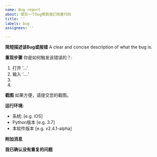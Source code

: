 ```yaml
---
name: Bug report
about: 提交一个bug帮助我们改善代码
title: ''
labels: bug
assignees: ''

---
```


**简短描述该Bug或报错**
A clear and concise description of what the bug is.

**重现步骤**
你是如何触发该错误的？:
1. 打开 '...'
2. 输入 '....'
3. 
4. 


**截图**
如果方便，请提交您的截图。

**运行环境:**
 - 系统: [e.g. iOS]
 - Python版本 [e.g. 3.7]
 - 本软件版本 [e.g. v2.4.1-alpha]

**附加消息**

**我已确认没有重复的问题**
